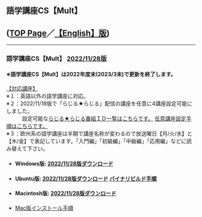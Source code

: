 ## 語学講座CS【Mult】     
## ([TOP Page](https://csreviser.github.io/CS-English/)／[【English】版](https://csreviser.github.io/CS-English/new/))
***
### 語学講座CS【Mult】 [2022/11/28版](https://github.com/CSReviser/CS-Mult/releases/tag/20221128)                 
#### ※語学講座CS【Mult】は2022年度末(2023/3末)で更新を終了します。

[【対応講座】](https://github.com/CSReviser/CS-Mult/wiki/%E5%AF%BE%E5%BF%9C%E8%AC%9B%E5%BA%A7)            
※１：英語以外の語学講座に対応。          
※２：2022/11/18版で「らじる★らじる」配信の講座を任意に4講座設定可能にしました。           
　　　設定可能な[らじる★らじる番組ＩＤ一覧はこちらです。](https://github.com/CSReviser/CS-English/wiki/%E3%82%89%E3%81%98%E3%82%8B%E2%98%85%E3%82%89%E3%81%98%E3%82%8B%E7%95%AA%E7%B5%84%EF%BC%A9%EF%BC%A4%E4%B8%80%E8%A6%A7)    [任意講座設定手順はこちらです。](https://github.com/CSReviser/CS-English/wiki/%E4%BB%BB%E6%84%8F%E3%82%89%E3%81%98%E3%82%8B%E7%95%AA%E7%B5%84%E8%A8%AD%E5%AE%9A%E6%89%8B%E9%A0%86)                 
※３：欧州系の語学講座は半期で講座名称が変わるので放送曜日【月/火/水】と【木/金】で表記しています。「入門編」「初級編」「中級編」「応用編」などに読み替えて下さい。              
   - #### Windows版: [2022/11/28版ダウンロード](https://github.com/CSReviser/CS-Mult/releases/download/20221128/CS-Mult-Windows-20221128.zip)                          
   - #### Ubuntu版: [2022/11/28版ダウンロード](https://github.com/CSReviser/CS-Mult/releases/download/20221128/CS-Mult-Ubuntu-qt5-20221128.zip)                [バイナリビルド手順](https://github.com/CSReviser/CS-Mult/wiki/ubuntuビルド手順)                          
   - #### Macintosh版: [2022/11/28版ダウンロード](https://github.com/CSReviser/CS-Mult/releases/download/20221128/CS-Mult-Macintosh-20221128.dmg)
   -  [Mac版インストール手順](https://github.com/CSReviser/CS-English/wiki/Mac%E7%89%88%E3%82%A4%E3%83%B3%E3%82%B9%E3%83%88%E3%83%BC%E3%83%AB%E6%89%8B%E9%A0%86(%E3%83%91%E3%83%BC%E3%83%9F%E3%83%83%E3%82%B7%E3%83%A7%E3%83%B3%E6%B8%88))                          　　　           　　                            
   　　　　　　　　　
